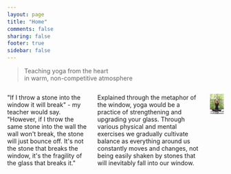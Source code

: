 ```yaml
---
layout: page
title: "Home"
comments: false
sharing: false
footer: true
sidebar: false
---
```

 
> Teaching yoga from the heart   
> in warm, non-competitive atmosphere 
>

<div class="columns">

<p>"If I throw a stone into the window it will break" - my teacher would say. "However, if I throw the same stone into the wall the wall won't break, the stone will just bounce off. It's not the stone that breaks the window, it's the fragility of the glass that breaks it."</p>

<p>Explained through the metaphor of the window, yoga would be a practice of strengthening and upgrading your glass. Through various physical and mental exercises we gradually cultivate balance as everything around us constantly moves and changes, not being easily shaken by stones that will inevitably fall into our window.</p> 

<p class="centeredimage"><img src="images/Siddhasana.jpg" alt="Siddhasana"></img></p>

</div>



